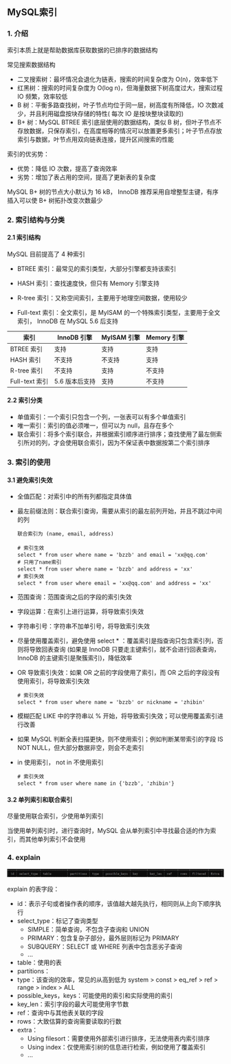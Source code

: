 ## MySQL索引

### 1. 介绍

索引本质上就是帮助数据库获取数据的已排序的数据结构

常见搜索数据结构

- 二叉搜索树：最坏情况会退化为链表，搜索的时间复杂度为 O(n)，效率低下
- 红黑树：搜索的时间复杂度为 O(log n)，但海量数据下树高度过大，搜索过程 IO 频繁，效率较低
- B 树：平衡多路查找树，叶子节点均位于同一层，树高度有所降低，IO 次数减少，并且利用磁盘按块存储的特性( 每次 IO 是按块整块读取的)
- B+ 树：MySQL BTREE 索引底层使用的数据结构，类似 B 树，但叶子节点不存放数据，只保存索引，在高度相等的情况可以放置更多索引；叶子节点存放索引与数据，叶节点用双向链表连接，提升区间搜索的性能

索引的优劣势：

- 优势：降低 IO 次数，提高了查询效率
- 劣势：增加了表占用的空间，提高了更新表的复杂度

MySQL B+ 树的节点大小默认为 16 kB， InnoDB 推荐采用自增整型主键，有序插入可以使 B+ 树拓扑改变次数最少



### 2. 索引结构与分类

#### 2.1 索引结构

MySQL 目前提高了 4 种索引

- BTREE 索引：最常见的索引类型，大部分引擎都支持该索引

- HASH 索引：查找速度快，但只有 Memory 引擎支持
- R-tree 索引：又称空间索引，主要用于地理空间数据，使用较少
- Full-text 索引：全文索引，是 MyISAM 的一个特殊索引类型，主要用于全文索引， InnoDB 在 MySQL 5.6 后支持

| 索引           | InnoDB 引擎    | MyISAM 引擎 | Memory 引擎 |
| -------------- | -------------- | ----------- | ----------- |
| BTREE 索引     | 支持           | 支持        | 支持        |
| HASH 索引      | 不支持         | 不支持      | 支持        |
| R-tree 索引    | 不支持         | 支持        | 不支持      |
| Full-text 索引 | 5.6 版本后支持 | 支持        | 不支持      |

#### 2.2 索引分类

- 单值索引：一个索引只包含一个列，一张表可以有多个单值索引
- 唯一索引：索引的值必须唯一，但可以为 null，且存在多个 
- 联合索引：将多个索引联合，并根据索引顺序进行排序；查找使用了最左侧索引所对的列，才会使用联合索引，因为不保证表中数据按第二个索引排序



### 3. 索引的使用

#### 3.1 避免索引失效

- 全值匹配：对索引中的所有列都指定具体值

- 最左前缀法则：联合索引查询，需要从索引的最左前列开始，并且不跳过中间的列

  ``` mysql
  联合索引为 (name, email, address)
  
  # 索引生效
  select * from user where name = 'bzzb' and email = 'xx@qq.com'
  # 只用了name索引
  select * from user where name = 'bzzb' and address = 'xx'
  # 索引失效
  select * from user where email = 'xx@qq.com' and address = 'xx'
  ```

- 范围查询：范围查询之后的字段的索引失效

- 字段运算：在索引上进行运算，将导致索引失效

- 字符串引号：字符串不加单引号，将导致索引失效

- 尽量使用覆盖索引，避免使用 select * ：覆盖索引是指查询只包含索引列，否则将导致回表查询 (如果是 InnoDB 只要走主键索引，就不会进行回表查询，InnoDB 的主键索引是聚簇索引)，降低效率

- OR 导致索引失效：如果 OR 之前的字段使用了索引，而 OR 之后的字段没有使用索引，将导致索引失效

  ``` mysql
  # 索引失效
  select * from user where name = 'bzzb' or nickname = 'zhibin'
  ```

- 模糊匹配 LIKE 中的字符串以 % 开始，将导致索引失效；可以使用覆盖索引进行改善

- 如果 MySQL 判断全表扫描更快，则不使用索引；例如判断某带索引的字段 IS NOT NULL，但大部分数据非空，则会不走索引

- in 使用索引， not in 不使用索引

  ``` mysql
  # 索引失效
  select * from user where name in {'bzzb', 'zhibin'}
  ```

#### 3.2 单列索引和联合索引

尽量使用联合索引，少使用单列索引

当使用单列索引时，进行查询时，MySQL 会从单列索引中寻找最合适的作为索引，而其他单列索引不会使用



### 4. explain

<img src="img/explain表头.jpg" />

explain 的表字段：

- id：表示子句或者操作表的顺序，该值越大越先执行，相同则从上向下顺序执行 
- select_type：标记了查询类型
  - SIMPLE：简单查询，不包含子查询和 UNION
  - PRIMARY：包含复杂子部分，最外层则标记为 PRIMARY
  - SUBQUERY：SELECT 或 WHERE 列表中包含恶劣子查询
  -  ...
- table：使用的表
- partitions：
- type：该查询的效率，常见的从高到低为 system > const > eq_ref > ref > range > index > ALL  
- possible_keys，keys：可能使用的索引和实际使用的索引 
- key_len：索引字段的最大可能使用字节数
- ref：查询中与其他表关联的字段
- rows：大致估算的查询需要读取的行数
- extra：
  - Using filesort：需要使用外部索引进行排序，无法使用表内索引排序
  - Using index：仅使用索引树的信息进行检索，例如使用了覆盖索引
  - ...